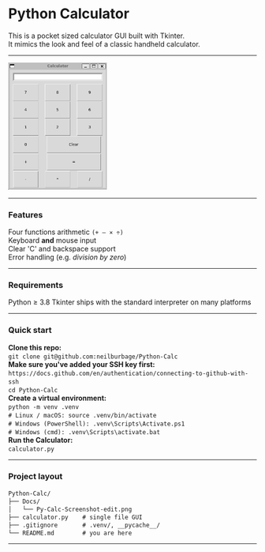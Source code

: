 # Python Calculator

This is a pocket sized calculator GUI built with Tkinter.<br>
It mimics the look and feel of a classic handheld calculator.<br>

---

<img src="Docs/Py-Calc-Screenshot-edit.png" alt="Python Calculator screenshot" width="200">

---

### Features

Four functions arithmetic&nbsp;`(+ – × ÷)`<br>
Keyboard **and** mouse input<br>
Clear 'C' and backspace support<br>
Error handling (e.g. *division by zero*)<br>

---

### Requirements 

Python ≥ 3.8
Tkinter ships with the standard interpreter on many platforms

---

### Quick start 

**Clone this repo:**  
```git clone git@github.com:neilburbage/Python-Calc```  
**Make sure you've added your SSH key first:**   
```https://docs.github.com/en/authentication/connecting-to-github-with-ssh```    
```cd Python-Calc```  
**Create a virtual environment:**       
```python -m venv .venv```  
```# Linux / macOS: source .venv/bin/activate```     
```# Windows (PowerShell): .venv\Scripts\Activate.ps1```  
```# Windows (cmd): .venv\Scripts\activate.bat```   
**Run the Calculator:**  
```calculator.py```  

---

### Project layout

```
Python-Calc/
├── Docs/
│   └── Py-Calc-Screenshot-edit.png 
├── calculator.py    # single file GUI
├── .gitignore       # .venv/, __pycache__/
└── README.md        # you are here
```

---